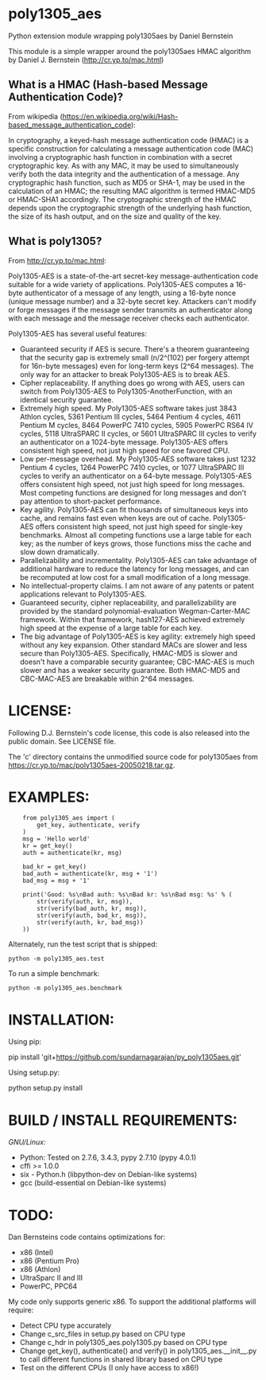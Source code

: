 # poly1305_aes
Python extension module wrapping poly1305aes by Daniel Bernstein

This module is a simple wrapper around the poly1305aes HMAC algorithm by Daniel J. Bernstein (http://cr.yp.to/mac.html)

## What is a HMAC (Hash-based Message Authentication Code)?
From wikipedia (https://en.wikipedia.org/wiki/Hash-based_message_authentication_code):

In cryptography, a keyed-hash message authentication code (HMAC) is a specific construction for calculating a message authentication code (MAC) involving a cryptographic hash function in combination with a secret cryptographic key. As with any MAC, it may be used to simultaneously verify both the data integrity and the authentication of a message. Any cryptographic hash function, such as MD5 or SHA-1, may be used in the calculation of an HMAC; the resulting MAC algorithm is termed HMAC-MD5 or HMAC-SHA1 accordingly. The cryptographic strength of the HMAC depends upon the cryptographic strength of the underlying hash function, the size of its hash output, and on the size and quality of the key.

## What is poly1305?
From http://cr.yp.to/mac.html:

Poly1305-AES is a state-of-the-art secret-key message-authentication code suitable for a wide variety of applications. Poly1305-AES computes a 16-byte authenticator of a message of any length, using a 16-byte nonce (unique message number) and a 32-byte secret key. Attackers can't modify or forge messages if the message sender transmits an authenticator along with each message and the message receiver checks each authenticator.

Poly1305-AES has several useful features:

-  Guaranteed security if AES is secure. There's a theorem guaranteeing that the security gap is extremely small (n/2^(102) per forgery attempt for 16n-byte messages) even for long-term keys (2^64 messages). The only way for an attacker to break Poly1305-AES is to break AES.
-  Cipher replaceability. If anything does go wrong with AES, users can switch from Poly1305-AES to Poly1305-AnotherFunction, with an identical security guarantee.
-  Extremely high speed. My Poly1305-AES software takes just 3843 Athlon cycles, 5361 Pentium III cycles, 5464 Pentium 4 cycles, 4611 Pentium M cycles, 8464 PowerPC 7410 cycles, 5905 PowerPC RS64 IV cycles, 5118 UltraSPARC II cycles, or 5601 UltraSPARC III cycles to verify an authenticator on a 1024-byte message. Poly1305-AES offers consistent high speed, not just high speed for one favored CPU.
-  Low per-message overhead. My Poly1305-AES software takes just 1232 Pentium 4 cycles, 1264 PowerPC 7410 cycles, or 1077 UltraSPARC III cycles to verify an authenticator on a 64-byte message. Poly1305-AES offers consistent high speed, not just high speed for long messages.  Most competing functions are designed for long messages and don't pay attention to short-packet performance.
-  Key agility. Poly1305-AES can fit thousands of simultaneous keys into cache, and remains fast even when keys are out of cache. Poly1305-AES offers consistent high speed, not just high speed for single-key benchmarks. Almost all competing functions use a large table for each key; as the number of keys grows, those functions miss the cache and slow down dramatically.
-  Parallelizability and incrementality. Poly1305-AES can take advantage of additional hardware to reduce the latency for long messages, and can be recomputed at low cost for a small modification of a long message.
-  No intellectual-property claims. I am not aware of any patents or patent applications relevant to Poly1305-AES.
-  Guaranteed security, cipher replaceability, and parallelizability are provided by the standard polynomial-evaluation Wegman-Carter-MAC framework. Within that framework, hash127-AES achieved extremely high speed at the expense of a large table for each key.
-  The big advantage of Poly1305-AES is key agility: extremely high speed without any key expansion. Other standard MACs are slower and less secure than Poly1305-AES. Specifically, HMAC-MD5 is slower and doesn't have a comparable security guarantee; CBC-MAC-AES is much slower and has a weaker security guarantee. Both HMAC-MD5 and CBC-MAC-AES are breakable within 2^64 messages.

# LICENSE:
Following D.J. Bernstein's code license, this code is also released into the public domain. See LICENSE file.

The 'c' directory contains the unmodified source code for poly1305aes from https://cr.yp.to/mac/poly1305aes-20050218.tar.gz.

# EXAMPLES:
~~~~ {.sourceCode .python}
    from poly1305_aes import (
        get_key, authenticate, verify
    )
    msg = 'Hello world'
    kr = get_key()
    auth = authenticate(kr, msg)

    bad_kr = get_key()
    bad_auth = authenticate(kr, msg + '1')
    bad_msg = msg + '1'

    print('Good: %s\nBad auth: %s\nBad kr: %s\nBad msg: %s' % (
        str(verify(auth, kr, msg)),
        str(verify(bad_auth, kr, msg)),
        str(verify(auth, bad_kr, msg)),
        str(verify(auth, kr, bad_msg))
    ))
~~~~

Alternately, run the test script that is shipped: 

    python -m poly1305_aes.test

To run a simple benchmark:

    python -m poly1305_aes.benchmark

# INSTALLATION:
Using pip:

   pip install 'git+https://github.com/sundarnagarajan/py_poly1305aes.git'

Using setup.py: 

   python setup.py install

# BUILD / INSTALL REQUIREMENTS:
*GNU/Linux:* 
- Python: Tested on 2.7.6, 3.4.3, pypy 2.7.10 (pypy 4.0.1)
- cffi >= 1.0.0 
- six - Python.h (libpython-dev on Debian-like systems)
- gcc (build-essential on Debian-like systems)

# TODO:
Dan Bernsteins code contains optimizations for:
-  x86 (Intel)
-  x86 (Pentium Pro)
-  x86 (Athlon)
-  UltraSparc II and III
-  PowerPC, PPC64

My code only supports generic x86. To support the additional platforms will require:
-  Detect CPU type accurately
-  Change c_src_files in setup.py based on CPU type
-  Change c_hdr in poly1305_aes.poly1305.py based on CPU type
-  Change get_key(), authenticate() and verify() in poly1305_aes.\_\_init\_\_.py to call different functions in shared
   library based on CPU type
-  Test on the different CPUs (I only have access to x86!)
